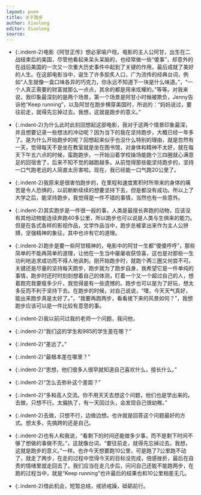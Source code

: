 ```yaml
---
layout: poem
title: 关于跑步
author: Xiaolong
editor: Xiaolong
source: 
---
```


- {:.indent-2}电影《阿甘正传》想必家喻户晓。电影的主人公阿甘，出生在二战结束后的美国，尽管他看起来呆头呆脑的，也经常做一些“傻事”，却意外的在战后美国的一次又一次重大历史事件中起到了关键的作用，最后成就了美好的人生。在这部电影当中，诞生了许多脍炙人口，广为流传的经典台词，例如“人生就像一盒口味各异的巧克力，你永远不知道下一块是什么味道。”，“一个人真正需要的财富就那么一点点，其余的都是用来炫耀的。”等等。对我来说，我印象最深刻的是两个场景，第一个场景是阿甘小时候被欺负，Jenny告诉他“Keep running”，以及阿甘在跑步横穿美国时，所说的：“妈妈说过，要往前走，就得先忘掉过去。我想，这就是跑步的意义。”

- {:.indent-2}为什么此时此刻回想起这部电影，我对于这两个情景印象最深，并且想要记录一些想法的冲动呢？因为当下的我在坚持跑步，大概已经一年多了。是为什么开始跑步的呢？回想起来似乎也没什么特别的理由，就是忽然有一天，觉得每天不是坐在教室就是坐在图书馆，对身体和精神不太好，就在每天下午五六点的时候，蛮跑跑步。一开始沿着学校操场能跑个三四圈就心满意足的回宿舍了，后来不知不觉的越跑越多。从前觉得那些能坚持跑步的，坚持一口气跑老远的人简直太厉害啦。现在，我已经能一口气跑20公里了。


- {:.indent-2}我原来是很害怕跑步的，在里程和速度累积时所带来的身体的痛苦是令人恐惧的，以前断断续续的想要坚持下去，但是都没有成功。所以上了大学之后，能坚持跑步，我觉得是一件不错的事情，当然也有一些意外。

- {:.indent-2}其实跑步是一件很一般的事，人类是最擅长奔跑的动物，应该没有其他动物能连续奔跑40多公里，所以跑步也可以说是人类与生俱来的能力。但是在各式各样的影视作品，文学作品当中，跑步总被拿出来作为主人公拼搏，坚强精神的象征，其中也许有它的道理。

- {:.indent-2}跑步是要一些阿甘精神的，电影中的阿甘一生都“傻傻呼呼”，那些简单的不能再简单的道理，让他在一生当中屡屡收获惊喜，这也是对那些一生功利地追求成功而不得人地讽刺。刚开始跑步时，就跑个两三圈又何尝不可。关键还是尽量的坚持每天跑步，跑步就为了跑步自身，我希望它是一件单纯的事情，跑步时还时时刻刻想着自己的体测，盯着一个又一个超过自己的人，想着跑完我要瘦多少斤，我觉得是有一些遗憾的。跑步也可以是为了好玩，想太多反而不利于坚持下去。在跑步的时候，对自己说说，“嘿，今天天气真好，能出来跑步真是太好了。”，“我要再跑两步，看看接下来的风景如何？”，我想跑步应该可以是一件比较有意思的事。

- {:.indent-2}我以前问过我的老师一个问题，我问他，
- {:.indent-2}“我们这的学生和985的学生差在哪？”
- {:.indent-2}“差远了。”
- {:.indent-2}“最根本差在哪里？”
- {:.indent-2}“思想，他们很多人很早就知道自己喜欢什么，擅长什么。”
- {:.indent-2}“怎么去弥补这个差距？”
- {:.indent-2}“多和高人交流。你不用天天去想这个问题，他们也是学出来的。去做，只想不行。太偏执了，有一天回过头，会发现自己很幼稚。”
- {:.indent-2}去做，只想不行，边做边想。也许就是回答这个问题最好的方式。想太多，先搞跨的还是自己。
- {:.indent-2}也有人和我说，“看剩下的时间还能做多少事，而不是剩下时间不够了想做的事做不完。”，这就像台词，“要往前走，就得先忘掉过去。我想，这就是跑步的意义。”一样。也许今天想要跑10公里，可是跑了7公里跑不动了，就走了两步，在走的过程中觉得今天的目标没完成，倍感挫折，最后在自责的情绪里就走回去了。我们应当在走几步后，问问自己还能不能跑两步，在跑的过程当中，就是“Keep running”也许最后的结果也和10公里相差无几。
- {:.indent-2}借此机会，短暂总结，戒骄戒躁，砥砺前行。
